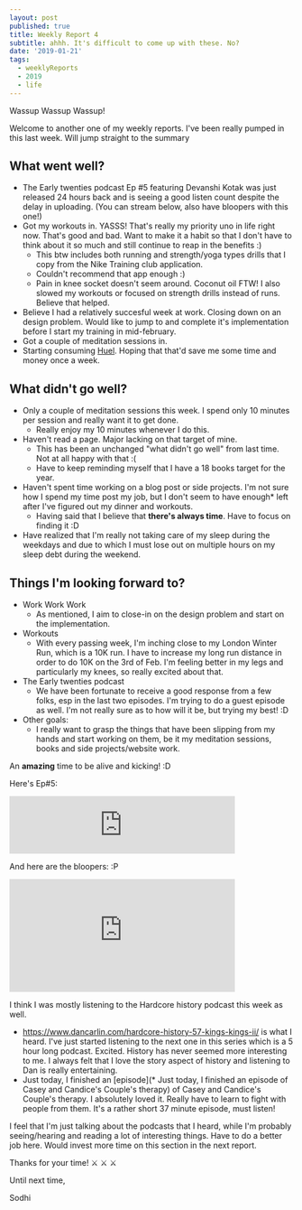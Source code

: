 ```yaml
---
layout: post
published: true
title: Weekly Report 4
subtitle: ahhh. It's difficult to come up with these. No?
date: '2019-01-21'
tags:
  - weeklyReports
  - 2019
  - life
---
```

Wassup Wassup Wassup! 

Welcome to another one of my weekly reports. I've been really pumped in this last week. Will jump straight to the summary

## What went well?
* The Early twenties podcast Ep \#5 featuring Devanshi Kotak was just released 24 hours back and is seeing a good listen count despite the delay in uploading. (You can stream below, also have bloopers with this one!)
* Got my workouts in. YASSS! That's really my priority uno in life right now. That's good and bad. Want to make it a habit so that I don't have to think about it so much and still continue to reap in the benefits :)
	* This btw includes both running and strength/yoga types drills that I copy from the Nike Training club application.
    * Couldn't recommend that app enough :)
    * Pain in knee socket doesn't seem around. Coconut oil FTW! I also slowed my workouts or focused on strength drills instead of runs. Believe that helped.
* Believe I had a relatively succesful week at work. Closing down on an design problem. Would like to jump to and complete it's implementation before I start my training in mid-february.
* Got a couple of meditation sessions in.
* Starting consuming [Huel](https://huel.com). Hoping that that'd save me some time and money once a week.
    
## What didn't go well?
* Only a couple of meditation sessions this week. I spend only 10 minutes per session and really want it to get done. 
    * Really enjoy my 10 minutes whenever I do this.
* Haven't read a page. Major lacking on that target of mine.
    * This has been an unchanged "what didn't go well" from last time. Not at all happy with that :(
    * Have to keep reminding myself that I have a 18 books target for the year. 
* Haven't spent time working on a blog post or side projects. I'm not sure how I spend my time post my job, but I don't seem to have enough* left after I've figured out my dinner and workouts.
    * Having said that I believe that **there's always time**. Have to focus on finding it :D
* Have realized that I'm really not taking care of my sleep during the weekdays and due to which I must lose out on multiple hours on my sleep debt during the weekend.

## Things I'm looking forward to?
* Work Work Work
	* As mentioned, I aim to close-in on the design problem and start on the implementation.
* Workouts
	* With every passing week, I'm inching close to my London Winter Run, which is a 10K run. I have to increase my long run distance in order to do 10K on the 3rd of Feb. I'm feeling better in my legs and particularly my knees, so really excited about that.
* The Early twenties podcast
	* We have been fortunate to receive a good response from a few folks, esp in the last two episodes. I'm trying to do a guest episode as well. I'm not really sure as to how will it be, but trying my best! :D
* Other goals: 
	* I really want to grasp the things that have been slipping from my hands and start working on them, be it my meditation sessions, books and side projects/website work. 

An **amazing** time to be alive and kicking! :D

Here's Ep\#5:

<iframe src="https://anchor.fm/earlytwenties/embed/episodes/Ep-5-Discussing-startups--life-and-Hitler-with-Devanshi-Kotak-e30679" height="102px" width="400px" frameborder="0" scrolling="no"></iframe>

And here are the bloopers: :P
<iframe 
  frameborder="0" 
  width="400"     
  height="200"
  src="https://drive.google.com/file/d/1XbPG0O5xkSzwOx_ESQUtDI3L76PXrJde/preview?usp=sharing">    
</iframe>

I think I was mostly listening to the Hardcore history podcast this week as well.
* https://www.dancarlin.com/hardcore-history-57-kings-kings-ii/ is what I heard. I've just started listening to the next one in this series which is a 5 hour long podcast. Excited. History has never seemed more interesting to me. I always felt that I love the story aspect of history and listening to Dan is really entertaining.
* Just today, I finished an [episode](* Just today, I finished an episode of Casey and Candice's  Couple's therapy) of Casey and Candice's  Couple's therapy. I absolutely loved it. Really have to learn to fight with people from them. It's a rather short 37 minute episode, must listen!

I feel that I'm just talking about the podcasts that I heard, while I'm probably seeing/hearing and reading a lot of interesting things. Have to do a better job here. Would invest more time on this section in the next report.

Thanks for your time! ⚔️ ⚔️ ⚔️ 

Until next time,

Sodhi